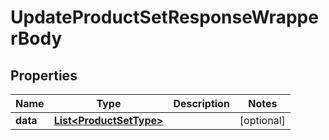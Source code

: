 

# UpdateProductSetResponseWrapperBody


## Properties

Name | Type | Description | Notes
------------ | ------------- | ------------- | -------------
**data** | [**List&lt;ProductSetType&gt;**](ProductSetType.md) |  |  [optional]



